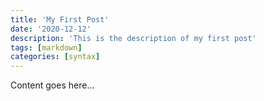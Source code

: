 ```yaml
---
title: 'My First Post'
date: '2020-12-12'
description: 'This is the description of my first post'
tags: [markdown]
categories: [syntax]
---
```


Content goes here...
